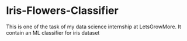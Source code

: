 # Iris-Flowers-Classifier
This is one of the task of my data science internship at LetsGrowMore. It contain an ML classifier for iris dataset
